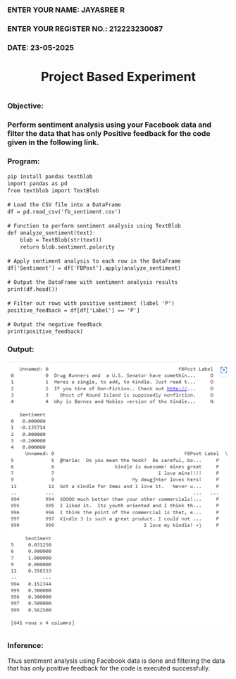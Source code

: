 <H3>ENTER YOUR NAME: JAYASREE R</H3>
<H3>ENTER YOUR REGISTER NO.: 212223230087</H3>
<H3>DATE: 23-05-2025</H3>
<H1 Align="center">Project Based Experiment<H1>
<H3>Objective:<H3>
Perform sentiment analysis using your Facebook data and filter the data that has only Positive feedback for the code given in the following link.
<H3>Program:</H3>

```
pip install pandas textblob
import pandas as pd
from textblob import TextBlob

# Load the CSV file into a DataFrame
df = pd.read_csv('fb_sentiment.csv')

# Function to perform sentiment analysis using TextBlob
def analyze_sentiment(text):
    blob = TextBlob(str(text))
    return blob.sentiment.polarity

# Apply sentiment analysis to each row in the DataFrame
df['Sentiment'] = df['FBPost'].apply(analyze_sentiment)

# Output the DataFrame with sentiment analysis results
print(df.head())

# Filter out rows with positive sentiment (label 'P')
positive_feedback = df[df['Label'] == 'P']

# Output the negative feedback
print(positive_feedback)
```

<H3>Output:</H3>

![alt text](image.png)

<H3>Inference:</H3>
Thus sentiment analysis using Facebook data is done and filtering the data that has only positive feedback for the code is executed successfully.